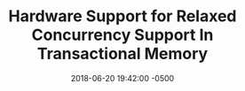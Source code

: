 ---
layout: paper-summary
title:  "Hardware Support for Relaxed Concurrency Support In Transactional Memory"
date:   2018-06-20 19:42:00 -0500
categories: paper
paper_title: "Hardware Support for Relaxed Concurrency Support In Transactional Memory"
paper_link: https://ieeexplore.ieee.org/document/5695522/
paper_keyword: HTM; SONTM
paper_year: MICRO 2010
rw_set: 
htm_cd: 
htm_cr: 
version_mgmt: 
---